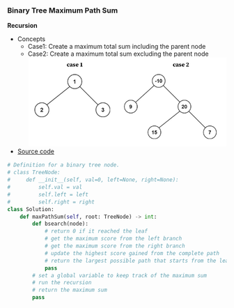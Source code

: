### Binary Tree Maximum Path Sum
**Recursion**
- Concepts
    - Case1: Create a maximum total sum including the parent node 
    - Case2: Create a maximum total sum excluding the parent node 
    ![image](images/Recursive.png)
- [Source code](source/Recursion.py)
```python
# Definition for a binary tree node.
# class TreeNode:
#     def __init__(self, val=0, left=None, right=None):
#         self.val = val
#         self.left = left
#         self.right = right
class Solution:
    def maxPathSum(self, root: TreeNode) -> int:
        def bsearch(node):
            # return 0 if it reached the leaf
            # get the maximum score from the left branch 
            # get the maximum score from the right branch 
            # update the highest score gained from the complete path
            # return the largest possible path that starts from the leaf to the current node
            pass
        # set a global variable to keep track of the maximum sum
        # run the recursion
        # return the maximum sum
        pass
```